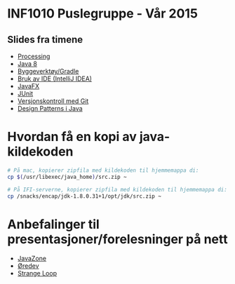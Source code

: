 # INF1010 Puslegruppe - Vår 2015

## Slides fra timene
- [Processing](http://slides.com/evestera/inf1010-processing/)
- [Java 8](http://slides.com/evestera/inf1010-java8-pusle/)
- [Byggeverktøy/Gradle](http://slides.com/evestera/bygge-java)
- [Bruk av IDE (IntelliJ IDEA)](http://slides.com/evestera/java-ide/)
- [JavaFX](http://slides.com/evestera/javafx/)
- [JUnit](http://slides.com/evestera/junit/)
- [Versjonskontroll med Git](http://slides.com/evestera/git-intro/)
- [Design Patterns i Java](http://slides.com/evestera/design-patterns-i-java/)

# Hvordan få en kopi av java-kildekoden

```bash
# På mac, kopierer zipfila med kildekoden til hjemmemappa di:
cp $(/usr/libexec/java_home)/src.zip ~

# På IFI-serverne, kopierer zipfila med kildekoden til hjemmemappa di:
cp /snacks/encap/jdk-1.8.0.31+1/opt/jdk/src.zip ~
```

# Anbefalinger til presentasjoner/forelesninger på nett

- [JavaZone](http://2015.javazone.no/toptalks.html)
- [Øredev](http://oredev.org/2014/sessions)
- [Strange Loop](https://www.youtube.com/channel/UC_QIfHvN9auy2CoOdSfMWDw/videos)